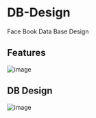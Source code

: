 # DB-Design

Face Book Data Base Design

## Features
![image](https://user-images.githubusercontent.com/115500959/197022529-f7e7c010-8780-4cb9-8ad6-6606ec52b4aa.png)


## DB Design

![image](https://user-images.githubusercontent.com/115500959/197022262-fdac9402-efc3-46ed-837e-a192ce27223a.png)

